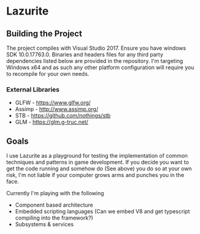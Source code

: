 # Lazurite

## Building the Project

The project compiles with Visual Studio 2017. Ensure you have windows SDK 10.0.17763.0. Binaries and headers files for any
third party dependencies listed below are provided in the repository. I'm targeting Windows x64 and as such any other platform
configuration will require you to recompile for your own needs.

### External Libraries

* GLFW      - https://www.glfw.org/
* Assimp    - http://www.assimp.org/
* STB       - https://github.com/nothings/stb
* GLM       - https://glm.g-truc.net/

## Goals
I use Lazurite as a playground for testing the implementation of common techniques and patterns in game development. If you decide you want 
to get the code running and somehow do (See above) you do so at your own risk, I'm not liable if your computer grows arms and punches you in the face.

Currently I'm playing with the following
* Component based architecture
* Embedded scripting languages (Can we embed V8 and get typescript compiling into the framework?)
* Subsystems & services